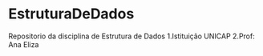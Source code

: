 # **EstruturaDeDados**
 Repositorio da disciplina de Estrutura de Dados
1.Istituição UNICAP
2.Prof: Ana Eliza
